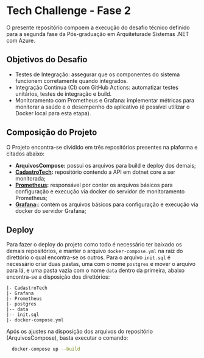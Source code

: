 # Tech Challenge - Fase 2

O presente repositório compoem a execução do desafio técnico definido para a segunda fase da Pós-graduação em Arquiteturade Sistemas .NET com Azure.

## Objetivos do Desafio
- Testes de Integração: assegurar que os componentes do sistema funcionem corretamente quando integrados.
- Integração Contínua (CI) com GitHub Actions: automatizar testes unitários, testes de integração e build.
- Monitoramento com Prometheus e Grafana: implementar métricas para monitorar a saúde e o desempenho do aplicativo (é possível utilizar o Docker local para esta etapa).

## Composição do Projeto
O Projeto encontra-se dividido em três repositórios presentes na plaforma e citados abaixo:
- **ArquivosCompose:** possui os arquivos para build e deploy dos demais;
- **[CadastroTech](https://github.com/antonioAlmeida95/CadastroTech "CadastroTech"):** repositório contendo a API em dotnet core a ser monitorada;
- **[Prometheus](https://github.com/antonioAlmeida95/Prometheus "Prometheus"):** responsável por conter os arquivos básicos para configuração e execução via docker do servidor de monitoramento Prometheus;
- **[Grafana](https://github.com/antonioAlmeida95/Grafana "Grafana"):**: contém os arquivos básicos para configuração e execução via docker do servidor Grafana;

## Deploy

Para fazer o deploy do projeto como todo é necessário ter baixado os demais repositórios, e manter o arquivo `docker-compose.yml` na raiz do direttório o qual encontra-se os outros. Para o arquivo `init.sql` é necessário criar duas pastas, uma com o nome `postgres` e mover o arquivo para lá, e uma pasta vazia com o nome `data` dentro da primeira, abaixo encontra-se a disposição dos direttórios:

```
|- CadastroTech
|- Grafana
|- Prometheus
|- postgres
|-- data
|-- init.sql
|- docker-compose.yml
```
Após os ajustes na disposição dos arquivos do repositório (ArquivosCompose), basta executar o comando:

```bash
  docker-compose up --build
```

